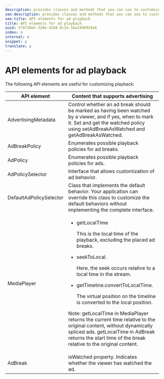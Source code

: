 ```yaml
---
description: provides classes and methods that you can use to customize the playback behavior of content that contains advertising.
seo-description: provides classes and methods that you can use to customize the playback behavior of content that contains advertising.
seo-title: API elements for ad playback
title: API elements for ad playback
uuid: 579738e5-320e-41b8-8c2a-16a2496924e6
index: n
internal: n
snippet: y
translate: y
---
```


# API elements for ad playback

The following API elements are useful for customizing playback: 

<table id="table_B07E373B9D2B425AB36466B1D42411AD"> 
 <thead> 
  <tr> 
   <th colname="col1" class="entry">API element</th> 
   <th colname="col2" class="entry">Content that supports advertising</th> 
  </tr> 
 </thead>
 <tbody> 
  <tr> 
   <td colname="col1"><span class="apiname">AdvertisingMetadata</span> </td> 
   <td colname="col2">Control whether an ad break should be marked as having been watched by a viewer, and if yes, when to mark it. Set and get the watched policy using <span class="codeph">setAdBreakAsWatched</span> and <span class="codeph">getAdBreakAsWatched</span>. </td> 
  </tr> 
  <tr> 
   <td colname="col1"><span class="apiname">AdBreakPolicy</span> </td> 
   <td colname="col2">Enumerates possible playback policies for ad breaks.</td> 
  </tr> 
  <tr> 
   <td colname="col1"><span class="apiname">AdPolicy</span> </td> 
   <td colname="col2">Enumerates possible playback policies for ads.</td> 
  </tr> 
  <tr> 
   <td colname="col1"><span class="apiname">AdPolicySelector</span> </td> 
   <td colname="col2">Interface that allows customization of 
    <ph conkeyref="phrases/primetime-sdk-name" /> ad behavior. </td> 
  </tr> 
  <tr> 
   <td colname="col1"><span class="apiname">DefaultAdPolicySelector</span> </td> 
   <td colname="col2">Class that implements the default 
    <ph conkeyref="phrases/primetime-sdk-name" /> behavior. Your application can override this class to customize the default behaviors without implementing the complete interface. </td> 
  </tr> 
  <tr> 
   <td colname="col1"> <span class="apiname">MediaPlayer</span> </td> 
   <td colname="col2"> 
    <ul id="ul_37700A741403448A8760FDDA68B099AA"> 
     <li id="li_B465170D449E49489C5924572BEEB4A5"><span class="codeph">getLocalTime</span> <p>This is the local time of the playback, excluding the placed ad breaks.</p> </li> 
     <li id="li_D9D68CF428904BB2B84E1BCE828A90DC"><span class="codeph">seekToLocal</span>. <p>Here, the seek occurs relative to a local time in the stream.</p> </li> 
     <li id="li_9DBCA75537DC4824AA66B53A3FA28812"><span class="codeph">getTimeline.convertToLocalTime</span>. <p>The virtual position on the timeline is converted to the local position.</p> </li> 
    </ul> <p type="important">Note:  <span class="codeph">getLocalTime</span> in <span class="codeph">MediaPlayer</span> returns the current time relative to the original content, without dynamically spliced ads. <span class="codeph">getLocalTime</span> in <span class="codeph">AdBreak</span> returns the start time of the break relative to the original content. </p> </td> 
  </tr> 
  <tr> 
   <td colname="col1"><span class="apiname">AdBreak</span> </td> 
   <td colname="col2"><span class="codeph">isWatched</span> property. Indicates whether the viewer has watched the ad. </td> 
  </tr> 
 </tbody> 
</table>

